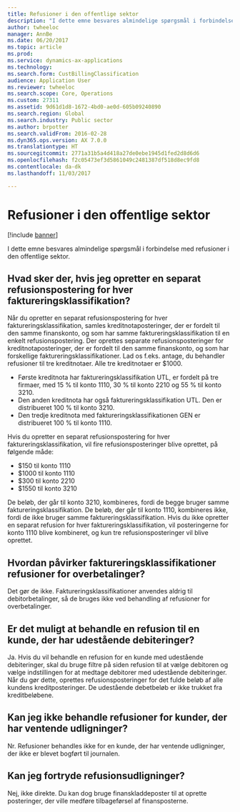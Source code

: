 ```yaml
---
title: Refusioner i den offentlige sektor
description: "I dette emne besvares almindelige spørgsmål i forbindelse med refusioner i den offentlige sektor."
author: twheeloc
manager: AnnBe
ms.date: 06/20/2017
ms.topic: article
ms.prod: 
ms.service: dynamics-ax-applications
ms.technology: 
ms.search.form: CustBillingClassification
audience: Application User
ms.reviewer: twheeloc
ms.search.scope: Core, Operations
ms.custom: 27311
ms.assetid: 9d61d1d8-1672-4bd0-ae0d-605b09240890
ms.search.region: Global
ms.search.industry: Public sector
ms.author: brpotter
ms.search.validFrom: 2016-02-28
ms.dyn365.ops.version: AX 7.0.0
ms.translationtype: HT
ms.sourcegitcommit: 2771a31b5a4d418a27de0ebe1945d1fed2d8d6d6
ms.openlocfilehash: f2c05473ef3d5861049c2481387df518d8ec9fd8
ms.contentlocale: da-dk
ms.lasthandoff: 11/03/2017

---
```


# <a name="reimbursements-in-the-public-sector"></a>Refusioner i den offentlige sektor

[!include [banner](../includes/banner.md)]

I dette emne besvares almindelige spørgsmål i forbindelse med refusioner i den offentlige sektor. 

<a name="what-happens-if-i-create-a-separate-reimbursement-transaction-for-each-billing-classification"></a>Hvad sker der, hvis jeg opretter en separat refusionspostering for hver faktureringsklassifikation?
----------------------------------------------------------------------------------------------

Når du opretter en separat refusionspostering for hver faktureringsklassifikation, samles kreditnotaposteringer, der er fordelt til den samme finanskonto, og som har samme faktureringsklassifikation til en enkelt refusionspostering. Der oprettes separate refusionsposteringer for kreditnotaposteringer, der er fordelt til den samme finanskonto, og som har forskellige faktureringsklassifikationer. Lad os f.eks. antage, du behandler refusioner til tre kreditnotaer. Alle tre kreditnotaer er $1000.

-   Første kreditnota har faktureringsklassifikation UTL, er fordelt på tre firmaer, med 15 % til konto 1110, 30 % til konto 2210 og 55 % til konto 3210.
-   Den anden kreditnota har også faktureringsklassifikation UTL. Den er distribueret 100 % til konto 3210.
-   Den tredje kreditnota med faktureringsklassifikationen GEN er distribueret 100 % til konto 1110.

Hvis du opretter en separat refusionspostering for hver faktureringsklassifikation, vil fire refusionsposteringer blive oprettet, på følgende måde:

-   $150 til konto 1110
-   $1000 til konto 1110
-   $300 til konto 2210
-   $1550 til konto 3210

De beløb, der går til konto 3210, kombineres, fordi de begge bruger samme faktureringsklassifikation. De beløb, der går til konto 1110, kombineres ikke, fordi de ikke bruger samme faktureringsklassifikation. Hvis du ikke opretter en separat refusion for hver faktureringsklassifikation, vil posteringerne for konto 1110 blive kombineret, og kun tre refusionsposteringer vil blive oprettet.

## <a name="how-do-billing-classifications-affect-reimbursements-for-overpayments"></a>Hvordan påvirker faktureringsklassifikationer refusioner for overbetalinger?
Det gør de ikke. Faktureringsklassifikationer anvendes aldrig til debitorbetalinger, så de bruges ikke ved behandling af refusioner for overbetalinger.

## <a name="can-i-process-a-reimbursement-for-a-customer-who-has-outstanding-debit-transactions"></a>Er det muligt at behandle en refusion til en kunde, der har udestående debiteringer?
Ja. Hvis du vil behandle en refusion for en kunde med udestående debiteringer, skal du bruge filtre på siden refusion til at vælge debitoren og vælge indstillingen for at medtage debitorer med udestående debiteringer. Når du gør dette, oprettes refusionsposteringer for det fulde beløb af alle kundens kreditposteringer. De udestående debetbeløb er ikke trukket fra kreditbeløbene.

## <a name="can-i-process-reimbursements-for-customers-who-have-pending-settlements"></a>Kan jeg ikke behandle refusioner for kunder, der har ventende udligninger?
Nr. Refusioner behandles ikke for en kunde, der har ventende udligninger, der ikke er blevet bogført til journalen.

## <a name="can-i-reverse-reimbursement-settlements"></a>Kan jeg fortryde refusionsudligninger?
Nej, ikke direkte. Du kan dog bruge finanskladdeposter til at oprette posteringer, der ville medføre tilbageførsel af finansposterne.






